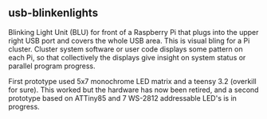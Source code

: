 ## usb-blinkenlights

Blinking Light Unit (BLU) for front of a Raspberry Pi that plugs into the
upper right USB port and covers the whole USB area.  This is visual bling
for a Pi cluster.  Cluster system software or user code displays some
pattern on each Pi, so that collectively the displays give insight on
system status or parallel program progress.

First prototype used 5x7 monochrome LED matrix and a teensy 3.2
(overkill for sure).  This worked but the hardware has now been retired,
and a second prototype based on ATTiny85 and 7 WS-2812 addressable
LED's is in progress.
